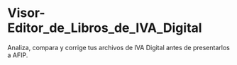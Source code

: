 # Visor-Editor_de_Libros_de_IVA_Digital
Analiza, compara y corrige tus archivos de IVA Digital antes de presentarlos a AFIP.
